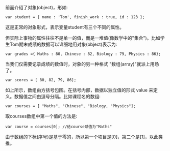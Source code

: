 前面介绍了对象(object)，形如:

    var student = { name : 'Tom', finish_work : true, id : 123 };
    
这是正常的对象形式，表示变量student有三个不同的属性。

但实际上事物的属性往往不是单一的值，而是一堆值(像数学中的"集合")。比如学生Tom期末成绩的数据可以详细地用对象(object)表示为:

    var grades ={ Maths : 80, Chinese : 82, Biology : 79, Physics : 86};
    
当我们仅需要记录成绩的数值时，对象的另一种格式 "数组(array)"就派上用场了。

    var scores = [ 80, 82, 79, 86];
    
如上所示，数组由方括号包围。在括号内部，数据以独立值的形式 value 来定义。数据值之间由逗号分隔。比如课程名的数组:

    var courses = [ "Maths", "Chinese", "Biology, "Physics"];

取courses数组中第一个值的方法是:

    var course = courses[0]; //给course赋值为"Maths"
    
由于数组的下标(序号)是基于零的，所以第一个项目是[0]，第二个是[1]，以此类推。